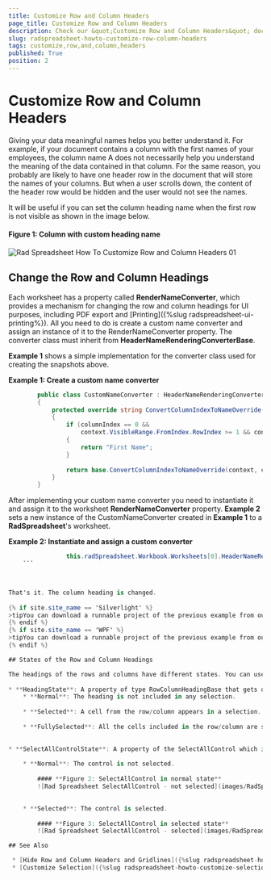```yaml
---
title: Customize Row and Column Headers
page_title: Customize Row and Column Headers
description: Check our &quot;Customize Row and Column Headers&quot; documentation article for the RadSpreadsheet {{ site.framework_name }} control.
slug: radspreadsheet-howto-customize-row-column-headers
tags: customize,row,and,column,headers
published: True
position: 2
---
```


# Customize Row and Column Headers



Giving your data meaningful names helps you better understand it. For example, if your document contains a column with the first names of your employees, the column name A does not necessarily help you understand the meaning of the data contained in that column. For the same reason, you probably are likely to have one header row in the document that will store the names of your columns. But when a user scrolls down, the content of the header row would be hidden and the user would not see the names.
      

It will be useful if you can set the column heading name when the first row is not visible as shown in the image below.

#### **Figure 1: Column with custom heading name**
![Rad Spreadsheet How To Customize Row and Column Headers 01](images/RadSpreadsheet_HowTo_Customize_Row_and_Column_Headers_01.png)

## Change the Row and Column Headings

Each worksheet has a property called __RenderNameConverter__, which provides a mechanism for changing the row and column headings for UI purposes, including PDF export and [Printing]({%slug radspreadsheet-ui-printing%}). All you need to do is create a custom name converter and assign an instance of it to the RenderNameConverter property. The converter class must inherit from __HeaderNameRenderingConverterBase__.
        

__Example 1__ shows a simple implementation for the converter class used for creating the snapshots above.
        

__Example 1: Create a custom name converter__

```C#
	    public class CustomNameConverter : HeaderNameRenderingConverterBase
	    {
	        protected override string ConvertColumnIndexToNameOverride(HeaderNameRenderingConverterContext context, int columnIndex)
	        {
	            if (columnIndex == 0 &&
	                context.VisibleRange.FromIndex.RowIndex >= 1 && context.VisibleRange.FromIndex.RowIndex <= 5)
	            {
	                return "First Name";
	            }
	
	            return base.ConvertColumnIndexToNameOverride(context, columnIndex);
	        }
	    }
```



After implementing your custom name converter you need to instantiate it and assign it to the worksheet __RenderNameConverter__ property. __Example 2__ sets a new instance of the CustomNameConverter created in __Example 1__ to a __RadSpreadsheet__'s worksheet.
        

__Example 2: Instantiate and assign a custom converter__

```C#
	            this.radSpreadsheet.Workbook.Worksheets[0].HeaderNameRenderingConverter = new CustomNameConverter();
	```



That's it. The column heading is changed.
        
{% if site.site_name == 'Silverlight' %}
>tipYou can download a runnable project of the previous example from our online SDK repository [here](https://github.com/telerik/xaml-sdk/tree/master/Spreadsheet/SL/CustomRowAndColumnHeadings).
{% endif %} 
{% if site.site_name == 'WPF' %}
>tipYou can download a runnable project of the previous example from our online SDK repository [here](https://github.com/telerik/xaml-sdk/tree/master/Spreadsheet/WPF/CustomRowAndColumnHeadings).
{% endif %} 

## States of the Row and Column Headings

The headings of the rows and columns have different states. You can use these states to apply different styles of the items depending on whether they appear in a selection. This section will describe the possible states of the headings in RadSpreadsheet.
 
* **HeadingState**: A property of type RowColumnHeadingBase that gets or sets the heading state. It is an enum and it can have the following values:
	* **Normal**: The heading is not included in any selection.
	
	* **Selected**: A cell from the row/column appears in a selection. 
	
	* **FullySelected**: All the cells included in the row/column are selected. 

          
* **SelectAllControlState**: A property of the SelectAllControl which is of type SelectAllControlState. The property gets or sets a value indicating whether the control is selected. It is an enum and it can have the following values:
	
	* **Normal**: The control is not selected.
	
		#### **Figure 2: SelectAllControl in normal state**
		![Rad Spreadsheet SelectAllControl - not selected](images/RadSpreadsheet_HowTo_Customize_Row_and_Column_Headers_02.png)

	
	* **Selected**: The control is selected.
	
		#### **Figure 3: SelectAllControl in selected state**
		![Rad Spreadsheet SelectAllControl - selected](images/RadSpreadsheet_HowTo_Customize_Row_and_Column_Headers_03.png)

## See Also

 * [Hide Row and Column Headers and Gridlines]({%slug radspreadsheet-howto-hide-row-column-headers-and-gridlines%})
 * [Customize Selection]({%slug radspreadsheet-howto-customize-selection%})